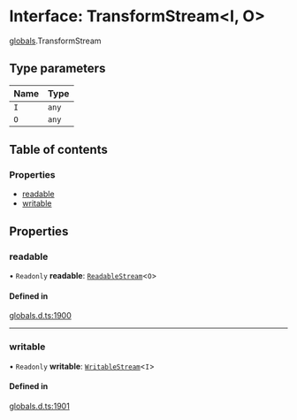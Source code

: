 # Interface: TransformStream<I, O\>

[globals](../modules/globals.md).TransformStream

## Type parameters

| Name | Type |
| :------ | :------ |
| `I` | `any` |
| `O` | `any` |

## Table of contents

### Properties

- [readable](globals.TransformStream.md#readable)
- [writable](globals.TransformStream.md#writable)

## Properties

### readable

• `Readonly` **readable**: [`ReadableStream`](../modules/globals.md#readablestream)<`O`\>

#### Defined in

[globals.d.ts:1900](https://github.com/goodcodedev/bun-types/blob/8bd1b3a/globals.d.ts#L1900)

___

### writable

• `Readonly` **writable**: [`WritableStream`](../modules/globals.md#writablestream)<`I`\>

#### Defined in

[globals.d.ts:1901](https://github.com/goodcodedev/bun-types/blob/8bd1b3a/globals.d.ts#L1901)
